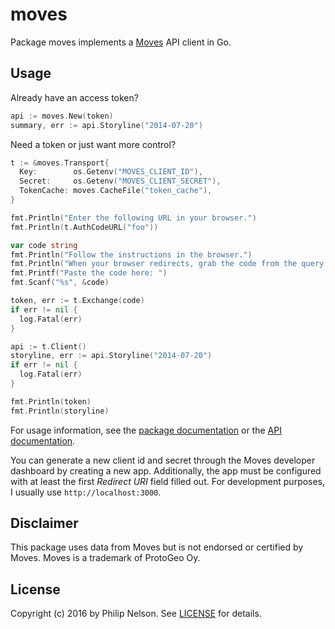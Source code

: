moves
=====

Package moves implements a [Moves][1] API client in Go.


Usage
-----

Already have an access token?

```go
api := moves.New(token)
summary, err := api.Storyline("2014-07-20")
```

Need a token or just want more control?

```go
t := &moves.Transport{
  Key:        os.Getenv("MOVES_CLIENT_ID"),
  Secret:     os.Getenv("MOVES_CLIENT_SECRET"),
  TokenCache: moves.CacheFile("token_cache"),
}

fmt.Println("Enter the following URL in your browser.")
fmt.Println(t.AuthCodeURL("foo"))

var code string
fmt.Println("Follow the instructions in the browser.")
fmt.Println("When your browser redirects, grab the code from the query string.")
fmt.Printf("Paste the code here: ")
fmt.Scanf("%s", &code)

token, err := t.Exchange(code)
if err != nil {
  log.Fatal(err)
}

api := t.Client()
storyline, err := api.Storyline("2014-07-20")
if err != nil {
  log.Fatal(err)
}

fmt.Println(token)
fmt.Println(storyline)
```

For usage information, see the [package documentation][2] or
the [API documentation][3].

You can generate a new client id and secret through the Moves developer
dashboard by creating a new app. Additionally, the app must be configured
with at least the first *Redirect URI* field filled out. For development
purposes, I usually use `http://localhost:3000`.


Disclaimer
----------

This package uses data from Moves but is not endorsed or certified by Moves.
Moves is a trademark of ProtoGeo Oy.


License
-------

Copyright (c) 2016 by Philip Nelson. See [LICENSE][4] for details.


[1]: https://moves-app.com
[2]: https://godoc.org/github.com/pnelson/moves
[3]: https://dev.moves-app.com/
[4]: https://github.com/pnelson/moves/blob/master/LICENSE
